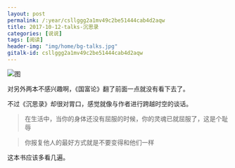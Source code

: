 ```yaml
---
layout: post
permalink: /:year/csllggg2a1mv49c2be51444cab4d2aqw
title: 2017-10-12-talks-沉思录
categories: [说说]
tags: [阅读]
header-img: "img/home/bg-talks.jpg"
gitalk-id: csllggg2a1mv49c2be51444cab4d2aqw
---
```


![图](http://image.linxingyang.net/image/note/2017-10-12-talks/csl2.jpg)

对另外两本不感兴趣啊，《国富论》翻了前面一点就没有看下去了。

不过《沉思录》却很对胃口，感觉就像与作者进行跨越时空的谈话。

> 在生活中，当你的身体还没有屈服的时候，你的灵魂已就屈服了，这是个耻辱

> 你报复他人的最好方式就是不要变得和他们一样

这本书应该多看几遍。
